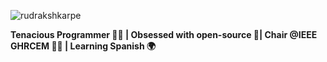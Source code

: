 
 <p align="left"> <img src="https://komarev.com/ghpvc/?username=rudrakshkarpe" alt="rudrakshkarpe" /> </p> 


**Tenacious Programmer 🧑‍💻 | Obsessed with open-source 🌌| Chair @IEEE GHRCEM 🧑‍💼 |  Learning Spanish 🌍** 

